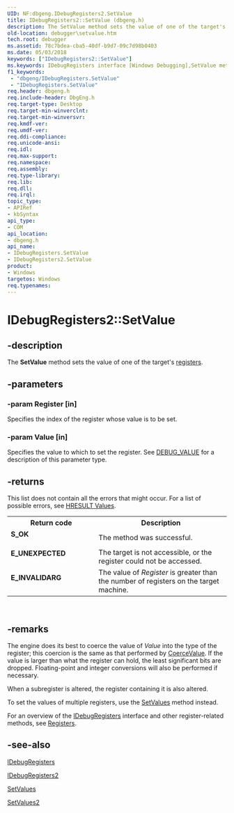 ```yaml
---
UID: NF:dbgeng.IDebugRegisters2.SetValue
title: IDebugRegisters2::SetValue (dbgeng.h)
description: The SetValue method sets the value of one of the target's registers.
old-location: debugger\setvalue.htm
tech.root: debugger
ms.assetid: 78c7bdea-cba5-40df-b9d7-09c7d98b0403
ms.date: 05/03/2018
keywords: ["IDebugRegisters2::SetValue"]
ms.keywords: IDebugRegisters interface [Windows Debugging],SetValue method, IDebugRegisters2 interface [Windows Debugging],SetValue method, IDebugRegisters2.SetValue, IDebugRegisters2::SetValue, IDebugRegisters::SetValue, IDebugRegisters_f704c31f-5062-47d7-9f44-35bc85e0d0aa.xml, SetValue, SetValue method [Windows Debugging], SetValue method [Windows Debugging],IDebugRegisters interface, SetValue method [Windows Debugging],IDebugRegisters2 interface, dbgeng/IDebugRegisters2::SetValue, dbgeng/IDebugRegisters::SetValue, debugger.setvalue
f1_keywords:
 - "dbgeng/IDebugRegisters.SetValue"
 - "IDebugRegisters.SetValue"
req.header: dbgeng.h
req.include-header: DbgEng.h
req.target-type: Desktop
req.target-min-winverclnt: 
req.target-min-winversvr: 
req.kmdf-ver: 
req.umdf-ver: 
req.ddi-compliance: 
req.unicode-ansi: 
req.idl: 
req.max-support: 
req.namespace: 
req.assembly: 
req.type-library: 
req.lib: 
req.dll: 
req.irql: 
topic_type:
- APIRef
- kbSyntax
api_type:
- COM
api_location:
- dbgeng.h
api_name:
- IDebugRegisters.SetValue
- IDebugRegisters2.SetValue
product:
- Windows
targetos: Windows
req.typenames: 
---
```


# IDebugRegisters2::SetValue


## -description


The <b>SetValue</b> method sets the value of one of the target's <a href="https://docs.microsoft.com/windows-hardware/drivers/debugger/registers">registers</a>.


## -parameters




### -param Register [in]

Specifies the index of the register whose value is to be set.


### -param Value [in]

Specifies the value to which to set the register.  See <a href="https://docs.microsoft.com/windows-hardware/drivers/ddi/dbgeng/ns-dbgeng-_debug_value">DEBUG_VALUE</a> for a description of this parameter type.


## -returns



This list does not contain all the errors that might occur.  For a list of possible errors, see <a href="https://docs.microsoft.com/windows-hardware/drivers/debugger/hresult-values">HRESULT Values</a>.

<table>
<tr>
<th>Return code</th>
<th>Description</th>
</tr>
<tr>
<td width="40%">
<dl>
<dt><b>S_OK</b></dt>
</dl>
</td>
<td width="60%">
The method was successful.

</td>
</tr>
<tr>
<td width="40%">
<dl>
<dt><b>E_UNEXPECTED</b></dt>
</dl>
</td>
<td width="60%">
The target is not accessible, or the register could not be accessed.

</td>
</tr>
<tr>
<td width="40%">
<dl>
<dt><b>E_INVALIDARG</b></dt>
</dl>
</td>
<td width="60%">
The value of <i>Register</i> is greater than the number of registers on the target machine.

</td>
</tr>
</table>
 




## -remarks



The engine does its best to coerce the value of <i>Value</i> into the type of the register; this coercion is the same as that performed by <a href="https://docs.microsoft.com/windows-hardware/drivers/ddi/dbgeng/nf-dbgeng-idebugcontrol3-coercevalue">CoerceValue</a>.  If the value is larger than what the register can hold, the least significant bits are dropped.  Floating-point and integer conversions will also be performed if necessary.  

When a subregister is altered, the register containing it is also altered.

To set the values of multiple registers, use the <a href="https://docs.microsoft.com/windows-hardware/drivers/ddi/dbgeng/nf-dbgeng-idebugregisters2-setvalues">SetValues</a> method instead.

For an overview of the <a href="https://docs.microsoft.com/windows-hardware/drivers/ddi/dbgeng/nn-dbgeng-idebugregisters">IDebugRegisters</a> interface and other register-related methods, see <a href="https://docs.microsoft.com/windows-hardware/drivers/debugger/registers">Registers</a>.




## -see-also




<a href="https://docs.microsoft.com/windows-hardware/drivers/ddi/dbgeng/nn-dbgeng-idebugregisters">IDebugRegisters</a>



<a href="https://docs.microsoft.com/windows-hardware/drivers/ddi/dbgeng/nn-dbgeng-idebugregisters2">IDebugRegisters2</a>



<a href="https://docs.microsoft.com/windows-hardware/drivers/ddi/dbgeng/nf-dbgeng-idebugregisters2-setvalues">SetValues</a>



<a href="https://docs.microsoft.com/windows-hardware/drivers/ddi/dbgeng/nf-dbgeng-idebugregisters2-setvalues2">SetValues2</a>
 

 

